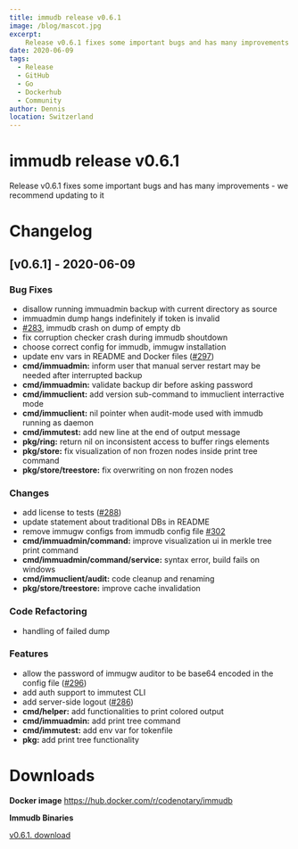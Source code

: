 ```yaml
---
title: immudb release v0.6.1
image: /blog/mascot.jpg
excerpt: 
    Release v0.6.1 fixes some important bugs and has many improvements - we recommend updating to it 
date: 2020-06-09
tags: 
  - Release
  - GitHub
  - Go
  - Dockerhub
  - Community
author: Dennis
location: Switzerland
---
```


# immudb release v0.6.1

Release v0.6.1 fixes some important bugs and has many improvements - we recommend updating to it

# Changelog

<a name="v0.6.1"></a>
## [v0.6.1] - 2020-06-09
### Bug Fixes
- disallow running immuadmin backup with current directory as source
- immuadmin dump hangs indefinitely if token is invalid
- [#283](https://github.com/codenotary/immudb/issues/283), immudb crash on dump of empty db
- fix corruption checker crash during immudb shoutdown
- choose correct config for immudb, immugw installation
- update env vars in README and Docker files ([#297](https://github.com/codenotary/immudb/issues/297))
- **cmd/immuadmin:** inform user that manual server restart may be needed after interrupted backup
- **cmd/immuadmin:** validate backup dir before asking password
- **cmd/immuclient:** add version sub-command to immuclient interractive mode
- **cmd/immuclient:** nil pointer when audit-mode used with immudb running as daemon
- **cmd/immutest:** add new line at the end of output message
- **pkg/ring:** return nil on inconsistent access to buffer rings elements
- **pkg/store:** fix visualization of non frozen nodes inside print tree command
- **pkg/store/treestore:** fix overwriting on non frozen nodes

### Changes
- add license to tests ([#288](https://github.com/codenotary/immudb/issues/288))
- update statement about traditional DBs in README
- remove immugw configs from immudb config file [#302](https://github.com/codenotary/immudb/issues/302)
- **cmd/immuadmin/command:** improve visualization ui in merkle tree print command
- **cmd/immuadmin/command/service:** syntax error, build fails on windows
- **cmd/immuclient/audit:** code cleanup and renaming
- **pkg/store/treestore:** improve cache invalidation

### Code Refactoring
- handling of failed dump

### Features
- allow the password of immugw auditor to be base64 encoded in the config file ([#296](https://github.com/codenotary/immudb/issues/296))
- add auth support to immutest CLI
- add server-side logout ([#286](https://github.com/codenotary/immudb/issues/286))
- **cmd/helper:** add functionalities to print colored output
- **cmd/immuadmin:** add print tree command
- **cmd/immutest:** add env var for tokenfile
- **pkg:** add print tree functionality

# Downloads

**Docker image**
https://hub.docker.com/r/codenotary/immudb

**Immudb Binaries**

[v0.6.1. download](https://github.com/codenotary/immudb/releases/tag/v0.6.1)
